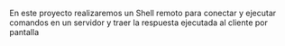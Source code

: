 En este proyecto realizaremos un Shell remoto para conectar y ejecutar comandos en un servidor y traer la respuesta ejecutada al cliente por pantalla
